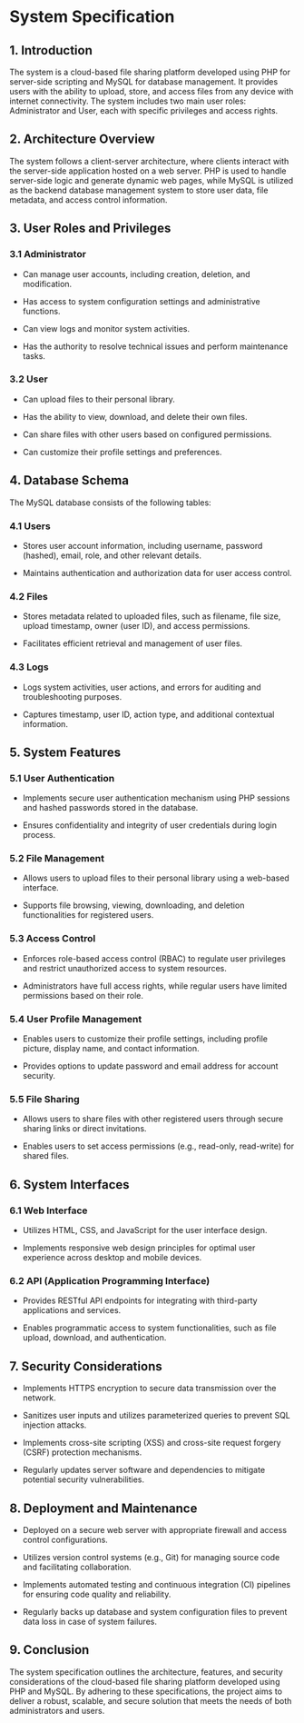 System Specification
====================

1\. Introduction
----------------

The system is a cloud-based file sharing platform developed using PHP for server-side scripting and MySQL for database management. It provides users with the ability to upload, store, and access files from any device with internet connectivity. The system includes two main user roles: Administrator and User, each with specific privileges and access rights.

2\. Architecture Overview
-------------------------

The system follows a client-server architecture, where clients interact with the server-side application hosted on a web server. PHP is used to handle server-side logic and generate dynamic web pages, while MySQL is utilized as the backend database management system to store user data, file metadata, and access control information.

3\. User Roles and Privileges
-----------------------------

### 3.1 Administrator

*   Can manage user accounts, including creation, deletion, and modification.
    
*   Has access to system configuration settings and administrative functions.
    
*   Can view logs and monitor system activities.
    
*   Has the authority to resolve technical issues and perform maintenance tasks.
    

### 3.2 User

*   Can upload files to their personal library.
    
*   Has the ability to view, download, and delete their own files.
    
*   Can share files with other users based on configured permissions.
    
*   Can customize their profile settings and preferences.
    

4\. Database Schema
-------------------

The MySQL database consists of the following tables:

### 4.1 Users

*   Stores user account information, including username, password (hashed), email, role, and other relevant details.
    
*   Maintains authentication and authorization data for user access control.
    

### 4.2 Files

*   Stores metadata related to uploaded files, such as filename, file size, upload timestamp, owner (user ID), and access permissions.
    
*   Facilitates efficient retrieval and management of user files.
    

### 4.3 Logs

*   Logs system activities, user actions, and errors for auditing and troubleshooting purposes.
    
*   Captures timestamp, user ID, action type, and additional contextual information.
    

5\. System Features
-------------------

### 5.1 User Authentication

*   Implements secure user authentication mechanism using PHP sessions and hashed passwords stored in the database.
    
*   Ensures confidentiality and integrity of user credentials during login process.
    

### 5.2 File Management

*   Allows users to upload files to their personal library using a web-based interface.
    
*   Supports file browsing, viewing, downloading, and deletion functionalities for registered users.
    

### 5.3 Access Control

*   Enforces role-based access control (RBAC) to regulate user privileges and restrict unauthorized access to system resources.
    
*   Administrators have full access rights, while regular users have limited permissions based on their role.
    

### 5.4 User Profile Management

*   Enables users to customize their profile settings, including profile picture, display name, and contact information.
    
*   Provides options to update password and email address for account security.
    

### 5.5 File Sharing

*   Allows users to share files with other registered users through secure sharing links or direct invitations.
    
*   Enables users to set access permissions (e.g., read-only, read-write) for shared files.
    

6\. System Interfaces
---------------------

### 6.1 Web Interface

*   Utilizes HTML, CSS, and JavaScript for the user interface design.
    
*   Implements responsive web design principles for optimal user experience across desktop and mobile devices.
    

### 6.2 API (Application Programming Interface)

*   Provides RESTful API endpoints for integrating with third-party applications and services.
    
*   Enables programmatic access to system functionalities, such as file upload, download, and authentication.
    

7\. Security Considerations
---------------------------

*   Implements HTTPS encryption to secure data transmission over the network.
    
*   Sanitizes user inputs and utilizes parameterized queries to prevent SQL injection attacks.
    
*   Implements cross-site scripting (XSS) and cross-site request forgery (CSRF) protection mechanisms.
    
*   Regularly updates server software and dependencies to mitigate potential security vulnerabilities.
    

8\. Deployment and Maintenance
------------------------------

*   Deployed on a secure web server with appropriate firewall and access control configurations.
    
*   Utilizes version control systems (e.g., Git) for managing source code and facilitating collaboration.
    
*   Implements automated testing and continuous integration (CI) pipelines for ensuring code quality and reliability.
    
*   Regularly backs up database and system configuration files to prevent data loss in case of system failures.
    

9\. Conclusion
--------------

The system specification outlines the architecture, features, and security considerations of the cloud-based file sharing platform developed using PHP and MySQL. By adhering to these specifications, the project aims to deliver a robust, scalable, and secure solution that meets the needs of both administrators and users.
